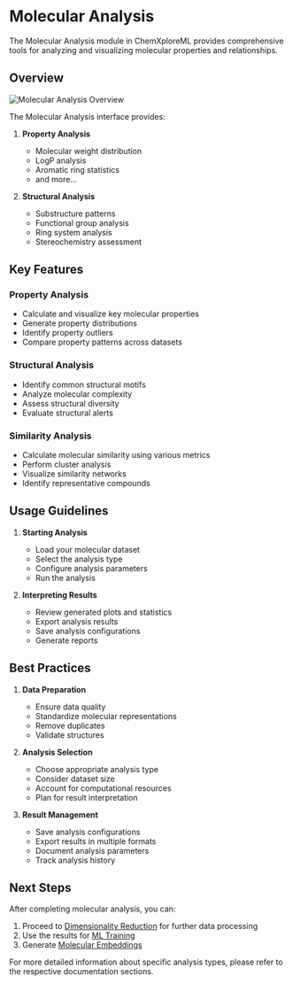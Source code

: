 # Molecular Analysis

The Molecular Analysis module in ChemXploreML provides comprehensive tools for analyzing and visualizing molecular properties and relationships.

## Overview

![Molecular Analysis Overview](/screenshots/molecular-analysis/cxml-molecular-analysis-overview.png)

The Molecular Analysis interface provides:

1. **Property Analysis**
   - Molecular weight distribution
   - LogP analysis
   - Aromatic ring statistics
   - and more...

2. **Structural Analysis**
   - Substructure patterns
   - Functional group analysis
   - Ring system analysis
   - Stereochemistry assessment

## Key Features

### Property Analysis

- Calculate and visualize key molecular properties
- Generate property distributions
- Identify property outliers
- Compare property patterns across datasets

### Structural Analysis

- Identify common structural motifs
- Analyze molecular complexity
- Assess structural diversity
- Evaluate structural alerts

### Similarity Analysis

- Calculate molecular similarity using various metrics
- Perform cluster analysis
- Visualize similarity networks
- Identify representative compounds

## Usage Guidelines

1. **Starting Analysis**
   - Load your molecular dataset
   - Select the analysis type
   - Configure analysis parameters
   - Run the analysis

2. **Interpreting Results**
   - Review generated plots and statistics
   - Export analysis results
   - Save analysis configurations
   - Generate reports

## Best Practices

1. **Data Preparation**
   - Ensure data quality
   - Standardize molecular representations
   - Remove duplicates
   - Validate structures

2. **Analysis Selection**
   - Choose appropriate analysis type
   - Consider dataset size
   - Account for computational resources
   - Plan for result interpretation

3. **Result Management**
   - Save analysis configurations
   - Export results in multiple formats
   - Document analysis parameters
   - Track analysis history

## Next Steps

After completing molecular analysis, you can:

1. Proceed to [Dimensionality Reduction](/dimensionality-reduction/) for further data processing
2. Use the results for [ML Training](/ml-training/)
3. Generate [Molecular Embeddings](/vectorize-molecules/)

For more detailed information about specific analysis types, please refer to the respective documentation sections.
